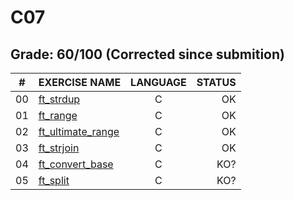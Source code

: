 # C07

## Grade: 60/100 (Corrected since submition)

|#	|EXERCISE NAME	                      |LANGUAGE	|STATUS		
|:-:|:--								                  |:-:		  |--:			
|00 |[ft_strdup](./ex00)                  |C        |OK
|01 |[ft_range](./ex01)                   |C        |OK
|02 |[ft_ultimate_range](./ex02)          |C        |OK
|03 |[ft_strjoin](./ex03)                 |C        |OK
|04 |[ft_convert_base](./ex04)            |C        |KO?
|05 |[ft_split](./ex05)                   |C        |KO?
